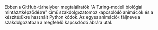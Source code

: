 Ebben a GitHub-tárhelyben megtalálhatók "A Turing-modell biológiai mintázatképződésre" című szakdolgozatomoz kapcsolódó animációk és a készítésükre használt Python kódok.
Az egyes animációk fáljneve a szakdolgozatban a megfelelő kapcsolódó ábrára utal.
